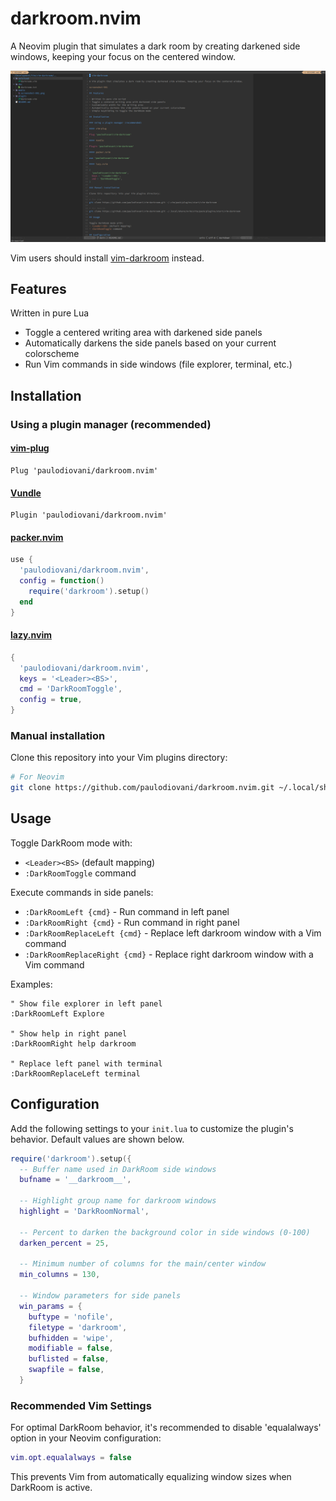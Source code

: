 # darkroom.nvim

A Neovim plugin that simulates a dark room by creating darkened side windows, keeping your focus on the centered window.

![screenshot-001](media/screenshot-001.png)

Vim users should install [vim-darkroom](https://github.com/paulodiovani/vim-darkroom) instead.

## Features

Written in pure Lua

- Toggle a centered writing area with darkened side panels
- Automatically darkens the side panels based on your current colorscheme
- Run Vim commands in side windows (file explorer, terminal, etc.)

## Installation

### Using a plugin manager (recommended)

#### [vim-plug](https://github.com/junegunn/vim-plug)

```vim
Plug 'paulodiovani/darkroom.nvim'
```

#### [Vundle](https://github.com/VundleVim/Vundle.vim)

```vim
Plugin 'paulodiovani/darkroom.nvim'
```

#### [packer.nvim](https://github.com/wbthomason/packer.nvim)

```lua
use {
  'paulodiovani/darkroom.nvim',
  config = function()
    require('darkroom').setup()
  end
}
```

#### [lazy.nvim](https://github.com/folke/lazy.nvim)

```lua
{
  'paulodiovani/darkroom.nvim',
  keys = '<Leader><BS>',
  cmd = 'DarkRoomToggle',
  config = true,
}
```

### Manual installation

Clone this repository into your Vim plugins directory:

```bash
# For Neovim
git clone https://github.com/paulodiovani/darkroom.nvim.git ~/.local/share/nvim/site/pack/plugins/start/darkroom.nvim
```

## Usage

Toggle DarkRoom mode with:
- `<Leader><BS>` (default mapping)
- `:DarkRoomToggle` command

Execute commands in side panels:
- `:DarkRoomLeft {cmd}` - Run command in left panel
- `:DarkRoomRight {cmd}` - Run command in right panel
- `:DarkRoomReplaceLeft {cmd}` - Replace left darkroom window with a Vim command
- `:DarkRoomReplaceRight {cmd}` - Replace right darkroom window with a Vim command

Examples:

```vim
" Show file explorer in left panel
:DarkRoomLeft Explore

" Show help in right panel
:DarkRoomRight help darkroom

" Replace left panel with terminal
:DarkRoomReplaceLeft terminal
```

## Configuration

Add the following settings to your `init.lua` to customize the plugin's behavior.
Default values are shown below.

```lua
require('darkroom').setup({
  -- Buffer name used in DarkRoom side windows
  bufname = '__darkroom__',

  -- Highlight group name for darkroom windows
  highlight = 'DarkRoomNormal',

  -- Percent to darken the background color in side windows (0-100)
  darken_percent = 25,

  -- Minimum number of columns for the main/center window
  min_columns = 130,

  -- Window parameters for side panels
  win_params = {
    buftype = 'nofile',
    filetype = 'darkroom',
    bufhidden = 'wipe',
    modifiable = false,
    buflisted = false,
    swapfile = false,
  }
```

### Recommended Vim Settings

For optimal DarkRoom behavior, it's recommended to disable 'equalalways' option in your Neovim configuration:

```lua
vim.opt.equalalways = false
```

This prevents Vim from automatically equalizing window sizes when DarkRoom is active.
